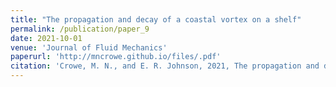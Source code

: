 ```yaml
---
title: "The propagation and decay of a coastal vortex on a shelf"
permalink: /publication/paper_9
date: 2021-10-01
venue: 'Journal of Fluid Mechanics'
paperurl: 'http://mncrowe.github.io/files/.pdf'
citation: 'Crowe, M. N., and E. R. Johnson, 2021, The propagation and decay of a coastal vortex on a shelf, <i>J. Fluid Mech.</i>, Accepted.'
---
```


